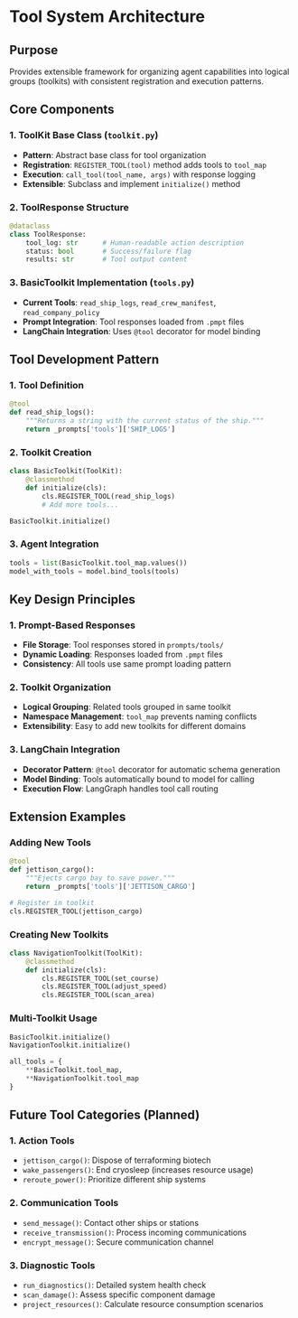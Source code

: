 # Tool System Architecture

## Purpose
Provides extensible framework for organizing agent capabilities into logical groups (toolkits) with consistent registration and execution patterns.

## Core Components

### 1. ToolKit Base Class (`toolkit.py`)
- **Pattern**: Abstract base class for tool organization
- **Registration**: `REGISTER_TOOL(tool)` method adds tools to `tool_map`
- **Execution**: `call_tool(tool_name, args)` with response logging
- **Extensible**: Subclass and implement `initialize()` method

### 2. ToolResponse Structure
```python
@dataclass
class ToolResponse:
    tool_log: str      # Human-readable action description
    status: bool       # Success/failure flag
    results: str       # Tool output content
```

### 3. BasicToolkit Implementation (`tools.py`)
- **Current Tools**: `read_ship_logs`, `read_crew_manifest`, `read_company_policy`
- **Prompt Integration**: Tool responses loaded from `.pmpt` files
- **LangChain Integration**: Uses `@tool` decorator for model binding

## Tool Development Pattern

### 1. Tool Definition
```python
@tool
def read_ship_logs():
    """Returns a string with the current status of the ship."""
    return _prompts['tools']['SHIP_LOGS']
```

### 2. Toolkit Creation
```python
class BasicToolkit(ToolKit):
    @classmethod
    def initialize(cls):
        cls.REGISTER_TOOL(read_ship_logs)
        # Add more tools...

BasicToolkit.initialize()
```

### 3. Agent Integration
```python
tools = list(BasicToolkit.tool_map.values())
model_with_tools = model.bind_tools(tools)
```

## Key Design Principles

### 1. Prompt-Based Responses
- **File Storage**: Tool responses stored in `prompts/tools/`
- **Dynamic Loading**: Responses loaded from `.pmpt` files
- **Consistency**: All tools use same prompt loading pattern

### 2. Toolkit Organization
- **Logical Grouping**: Related tools grouped in same toolkit
- **Namespace Management**: `tool_map` prevents naming conflicts
- **Extensibility**: Easy to add new toolkits for different domains

### 3. LangChain Integration
- **Decorator Pattern**: `@tool` decorator for automatic schema generation
- **Model Binding**: Tools automatically bound to model for calling
- **Execution Flow**: LangGraph handles tool call routing

## Extension Examples

### Adding New Tools
```python
@tool
def jettison_cargo():
    """Ejects cargo bay to save power."""
    return _prompts['tools']['JETTISON_CARGO']

# Register in toolkit
cls.REGISTER_TOOL(jettison_cargo)
```

### Creating New Toolkits
```python
class NavigationToolkit(ToolKit):
    @classmethod
    def initialize(cls):
        cls.REGISTER_TOOL(set_course)
        cls.REGISTER_TOOL(adjust_speed)
        cls.REGISTER_TOOL(scan_area)
```

### Multi-Toolkit Usage
```python
BasicToolkit.initialize()
NavigationToolkit.initialize()

all_tools = {
    **BasicToolkit.tool_map,
    **NavigationToolkit.tool_map
}
```

## Future Tool Categories (Planned)

### 1. Action Tools
- `jettison_cargo()`: Dispose of terraforming biotech
- `wake_passengers()`: End cryosleep (increases resource usage)
- `reroute_power()`: Prioritize different ship systems

### 2. Communication Tools
- `send_message()`: Contact other ships or stations
- `receive_transmission()`: Process incoming communications
- `encrypt_message()`: Secure communication channel

### 3. Diagnostic Tools
- `run_diagnostics()`: Detailed system health check
- `scan_damage()`: Assess specific component damage
- `project_resources()`: Calculate resource consumption scenarios